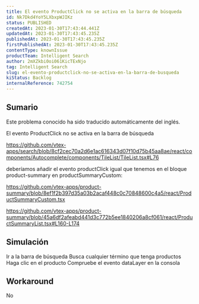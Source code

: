 ```yaml
---
title: El evento ProductClick no se activa en la barra de búsqueda
id: Nk7Dkd4YoY5LXbxpWJIKz
status: PUBLISHED
createdAt: 2023-01-30T17:43:44.441Z
updatedAt: 2023-01-30T17:43:45.235Z
publishedAt: 2023-01-30T17:43:45.235Z
firstPublishedAt: 2023-01-30T17:43:45.235Z
contentType: knownIssue
productTeam: Intelligent Search
author: 2mXZkbi0oi061KicTExNjo
tag: Intelligent Search
slug: el-evento-productclick-no-se-activa-en-la-barra-de-busqueda
kiStatus: Backlog
internalReference: 742754
---
```


## Sumario

<div class="alert alert-info">
  <p>Este problema conocido ha sido traducido automáticamente del inglés.</p>
</div>



El evento ProductClick no se activa en la barra de búsqueda

https://github.com/vtex-apps/search/blob/8cf2cec70a2d6e1ac616343d07f10d75b45aa8ae/react/components/Autocomplete/components/TileList/TileList.tsx#L76

deberíamos añadir el evento productClick igual que tenemos en el bloque product-summary en productSummaryCustom:

https://github.com/vtex-apps/product-summary/blob/8ef1f2b397d35a03b2acaf448c0c70848600c4a5/react/ProductSummaryCustom.tsx

https://github.com/vtex-apps/product-summary/blob/45a6df2afeabd441d3c772b5ee1840206a8cf061/react/ProductSummaryList.tsx#L160-L174




##

## Simulación



Ir a la barra de búsqueda
Busca cualquier término que tenga productos
Haga clic en el producto
Compruebe el evento dataLayer en la consola



## Workaround


No





